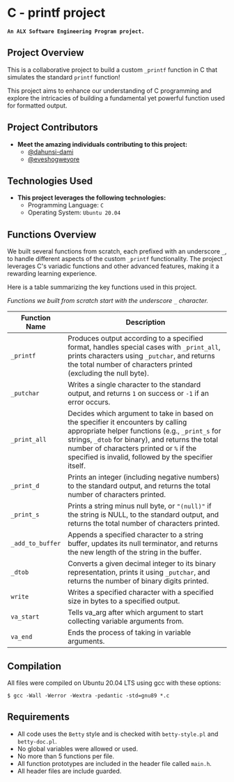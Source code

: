 # C - printf project

**`An ALX Software Engineering Program project.`**

## Project Overview

This is a collaborative project to build a custom `_printf` function in C that simulates the standard `printf` function!

This project aims to enhance our understanding of C programming and explore the intricacies of building a fundamental yet powerful function used for formatted output.

## Project Contributors

- **Meet the amazing individuals contributing to this project:**
  - [@dahunsi-dami](https://github.com/dahunsi-dami)
  - [@eveshogweyore](https://github.com/eveshogweyore)

## Technologies Used

- **This project leverages the following technologies:**
  - Programming Language: `C`
  - Operating System: `Ubuntu 20.04`

## Functions Overview

We built several functions from scratch, each prefixed with an underscore `_`, to handle different aspects of the custom `_printf` functionality. The project leverages C's variadic functions and other advanced features, making it a rewarding learning experience.

Here is a table summarizing the key functions used in this project.

*Functions we built from scratch start with the underscore `_` character.*

| Function Name 		| Description 													|
| ----------------------|---------------------------------------------------------------|
| `_printf`			| Produces output according to a specified format, handles special cases with `_print_all`, prints characters using `_putchar`, and returns the total number of characters printed (excluding the null byte).			|
| `_putchar`			| Writes a single character to the standard output, and returns `1` on success or `-1` if an error occurs.   |
| `_print_all`   | Decides which argument to take in based on the specifier it encounters by calling appropriate helper functions (e.g., `_print_s` for strings, `_dtob` for binary), and returns the total number of characters printed or `%` if the specified is invalid, followed by the specifier itself.   |
| `_print_d`   | Prints an integer (including negative numbers) to the standard output, and returns the total number of characters printed.   |
| `_print_s`   | Prints a string minus null byte, or `"(null)"` if the string is NULL, to the standard output, and returns the total number of characters printed.   |
| `_add_to_buffer`   | Appends a specified character to a string buffer, updates its null terminator, and returns the new length of the string in the buffer.   |
| `_dtob`   | Converts a given decimal integer to its binary representation, prints it using `_putchar`, and returns the number of binary digits printed.   |
| `write`   | Writes a specified character with a specified size in bytes to a specified output.   |
| `va_start`   | Tells va_arg after which argument to start collecting variable arguments from.   |
| `va_end`   | Ends the process of taking in variable arguments.   |

## Compilation

All files were compiled on Ubuntu 20.04 LTS using gcc with these options:

`$ gcc -Wall -Werror -Wextra -pedantic -std=gnu89 *.c`

## Requirements

- All code uses the `Betty` style and is checked witih `betty-style.pl` and `betty-doc.pl`.
- No global variables were allowed or used.
- No more than 5 functions per file.
- All function prototypes are included in the header file called `main.h`.
- All header files are include guarded.
